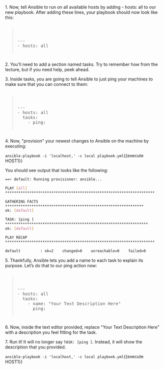 
1\. Now, tell Ansible to run on all available hosts by adding - hosts: all to our new playbook. After adding these lines, your playbook should now look like this:

<pre class="file" data-filename="playbook.yml" data-target="replace"><blockquote>

---
- hosts: all

</blockquote></pre>

2\. You'll need to add a section named tasks. Try to remember how from the lecture, but if you need help, peek ahead.

3\. Inside tasks, you are going to tell Ansible to just ping your machines to make sure that you can connect to them:

<pre class="file" data-filename="playbook.yml" data-target="replace"><blockquote>

---
- hosts: all
  tasks:
    - ping:

</blockquote></pre>

4\. Now, "provision" your newest changes to Ansible on the machine by executing:

`ansible-playbook -i 'localhost,' -c local playbook.yml`{{execute HOST1}}

You should see output that looks like the following:

```bash
==> default: Running provisioner: ansible...

PLAY [all]
********************************************************************

GATHERING FACTS
***************************************************************
ok: [default]

TASK: [ping ]
*****************************************************************
ok: [default]

PLAY RECAP
********************************************************************

default         : ok=2    changed=0    unreachable=0    failed=0
```

5\. Thankfully, Ansible lets you add a name to each task to explain its purpose. Let’s do that to our ping action now:

<pre class="file" data-filename="playbook.yml" data-target="replace"><blockquote>

---
- hosts: all
  tasks:
    - name: "Your Text Description Here"
      ping:

</blockquote></pre>

6\. Now, inside the text editor provided, replace "Your Text Description Here" with a description you feel fitting for the task.

7\. Run it! It will no longer say `TASK: [ping ]`. Instead, it will show the description that you provided.

`ansible-playbook -i 'localhost,' -c local playbook.yml`{{execute HOST1}}
